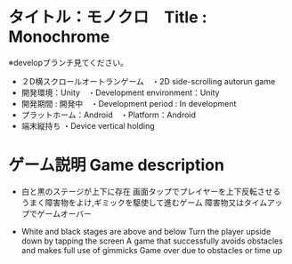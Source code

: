 # タイトル：モノクロ　Title : Monochrome

※developブランチ見てください。
* ２D横スクロールオートランゲーム　・2D side-scrolling autorun game
* 開発環境：Unity　・Development environment：Unity
* 開発期間 : 開発中　・Development period : In development
* プラットホーム：Android　・Platform：Android 
* 端末縦持ち ・Device vertical holding

# ゲーム説明 Game description
* 白と黒のステージが上下に存在
画面タップでプレイヤーを上下反転させる
うまく障害物をよけ,ギミックを駆使して進むゲーム
障害物又はタイムアップでゲームオーバー

* White and black stages are above and below
Turn the player upside down by tapping the screen
A game that successfully avoids obstacles and makes full use of gimmicks
Game over due to obstacles or time up
